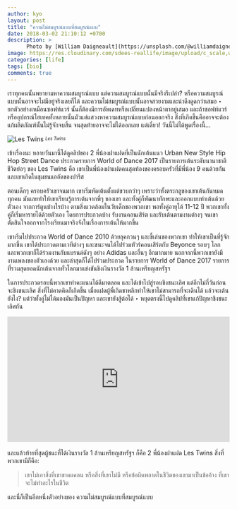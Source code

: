 ```yaml
---
author: kyo
layout: post
title: "ความไม่สมบูรณ์แบบที่สมบูรณ์แบบ"
date: 2018-03-02 21:10:12 +0700
description: >
      Photo by [William Daigneault](https://unsplash.com/@williamdaigneault) on [Unsplash](https://unsplash.com/)
image: https://res.cloudinary.com/sdees-reallife/image/upload/c_scale,w_1024/v1547724430/william-daigneault-1166492-unsplash.jpg
categories: [life]
tags: [bio]
comments: true
---
```

เราทุกคนนั้นพยายามหาความสมบูรณ์แบบ แต่ความสมบูรณ์แบบนั้นมีจริงรึเปล่า? หรือความสมบูรณ์แบบนั้นอาจจะไม่มีอยู่จริงเลยก็ได้ และความไม่สมบูรณ์แบบนั้นอาจสวยงามและน่าดึงดูดกว่าเสมอ ‣ ยกตัวอย่างเหมือนซอฟท์แวร์ นั้นก็ต้องมีการอัพเดทหรือเปลี่ยนแปลงหน้าตาอยู่เสมอ และถ้าซอฟท์แวร์หรืออุปกรณ์ไฮเทคทั้งหลายนั้นมัวแต่แสวงหาความสมบูรณ์แบบก่อนออกจริง สิ่งที่เกิดขึ้นคืออาจจะต้องแก้ผลิตภัณฑ์นั้นไม่รู้จักจบสิ้น จนสุดท้ายอาจจะไม่ได้ออกเลย แต่เดี๋ยว! วันนี้ไม่ได้พูดเรื่องนี้...

![Les Twins](https://res.cloudinary.com/sdees-reallife/image/upload/r_10/v1520001537/Les_Twins.png)
<sup><sub>*Les Twins*</sub></sup>

เข้าเรื่องนะ หลายวันมานี้ได้ดูคลิปของ 2 พี่น้องฝาแฝดที่เป็นนักเต้นแนว Urban New Style Hip Hop Street Dance ประกวดรายการ World of Dance 2017 เป็นรายการเต้นระดับนานาชาติ ชีวิตย่อๆ ของ Les Twins คือ เขาเป็นพี่น้องฝาแฝดคนสุดท้องของครอบครัวที่มีพี่น้อง 9 คนด้วยกัน และเขาเกิดในชุมชนแออัดของปารีส

ตอนเด็กๆ ครอบครัวเขาจนมาก เขาเริ่มหัดเต้นตั้งแต่ขวบกว่าๆ เพราะว่าทั้งตระกลูของเขาเต้นกันหมดทุกคน มันเลยทำให้เขาเรียนรู้การเต้นจากพี่ๆ ของเขา และทั้งคู่ก็พัฒนาทักษะและออกแบบท่าเต้นด้วยตัวเอง จากการ์ตูนบ้างไรบ้าง ตามสิ่งแวดล้อมในวัยเด็กของพวกเขา พอทั้งคู่อายุได้ 11-12 ปี พวกเขาทั้งคู่ก็เริ่มหารายได้ด้วยตัวเอง โดยการประกวดบ้าง รับงานคอนเสิร์ต และรับเต้นตามงานต่างๆ จนเขาตัดสินใจออกจากโรงเรียนมาจริงจังในเรื่องการเต้นให้มากขึ้น

เขาเริ่มไปประกวด World of Dance 2010 ด้วยลุคกวนๆ และขี้เล่นของพวกเขา ทำให้เขาเป็นที่รู้จักมากขึ้น เขาได้ประกวดตามเวทีต่างๆ และชนะจนได้ไปร่วมทัวร์คอนเสิร์ตกับ Beyonce รอบๆ โลก และพวกเขาก็ได้ร่วมงานกับแบรนด์ดังๆ อย่าง Adidas และอื่นๆ อีกมากมาย นอกจากนี้พวกเขายังมีงานเพลงของตัวเองด้วย และล่าสุดก็ได้ไปร่วมประกวด ในรายการ World of Dance 2017 รายการที่่รวมสุดยอดนักเต้นจากทั่วโลกมาแข่งขันชิงเงินรางวัล 1 ล้านเหรียญสหรัฐฯ

ในการประกวดรอบนี้พวกเขาทำคะแนนได้ดีมาตลอด และได้เข้าไปสู่รอบชิงชนะเลิศ แต่อีกไม่กี่วันก่อนจะชิงชนะเลิศ สิ่งที่ไม่คาดคิดก็เกิดขึ้น เมื่อแฝดผู้พี่เกิดขาพลิกทำให้เขาไม่สามารถที่จะเดินได้ แล้วจะเต้นยังไง? แต่ว่าทั้งคู่ไม่ได้มองมันเป็นปัญหา และเขายังสู้ต่อได้ ‣ หยุดตรงนี้ไปดูคลิปที่เขาแก้ปัญหาชิงชนะเลิศกัน

<div style="position:relative;width:100%;height:0;padding-bottom:56.25%;">
<iframe style="width:100%;height:100%;position:absolute;top:0;left:0;" src="https://www.youtube.com/embed/Ni_C9NFiwTQ" frameborder="0" allow="autoplay; encrypted-media" allowfullscreen>
</iframe>
</div>
<br />
และแล้วท้ายที่สุดผู้ชนะที่ได้เงินรางวัล 1 ล้านเหรียญสหรัฐฯ ก็คือ 2 พี่น้องฝาแฝด Les Twins สิ่งที่พวกเขามีก็คือ:

>เขาไม่เอาสิ่งที่เขาขาดแคลน หรือสิ่งที่เขาไม่มี หรือข้อผิดพลาดในชีวิตของเขามาเป็นข้ออ้าง
ที่เขาจะไม่ทำอะไรในชีวิต

และนี่ก็เป็นอีกหนึ่งตัวอย่างของ ความไม่สมบูรณ์แบบที่สมบูรณ์แบบ
